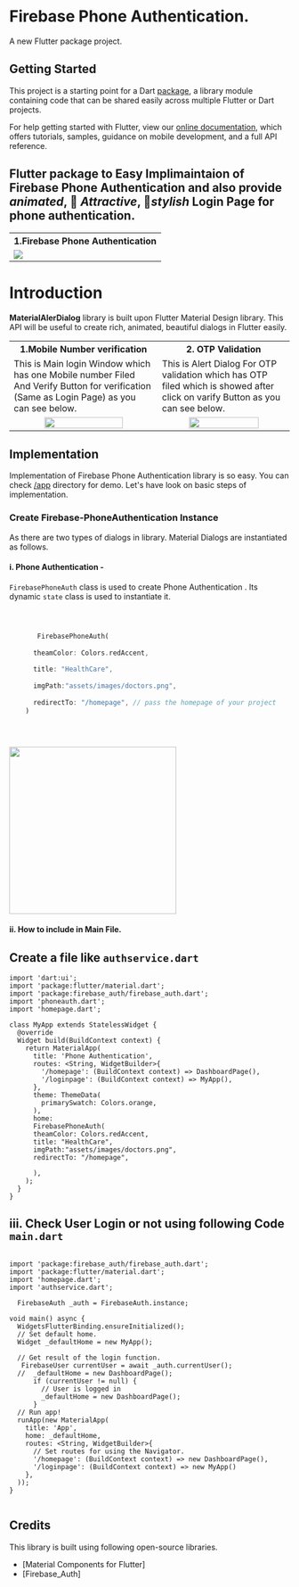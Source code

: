 # Firebase Phone Authentication.

A new Flutter package project.

## Getting Started

This project is a starting point for a Dart
[package](https://flutter.dev/developing-packages/),
a library module containing code that can be shared easily across
multiple Flutter or Dart projects.

For help getting started with Flutter, view our 
[online documentation](https://flutter.dev/docs), which offers tutorials, 
samples, guidance on mobile development, and a full API reference.

## Flutter package to Easy Implimaintaion of Firebase Phone Authentication and also provide *animated*, 🥰 *Attractive*, 🎨*stylish* Login Page for phone authentication.

<table style="width:100%">
  <tr>
    <th><b>1.Firebase Phone Authentication <b></b></th>
      
  </tr>
  <tr>
    <td><img src="gifs/healthcare.gif"/></td>
  </tr>
</table>


# Introduction

**MaterialAlerDialog** library is built upon Flutter Material Design library. This API will be useful to create rich, animated, beautiful dialogs in Flutter  easily. 

<table style="width:100%">
  <tr>
    <th><b>1.Mobile Number verification<b></b></th>
    <th>2. OTP Validation</th>
  </tr>
  <tr>
    <td>This is Main login Window which has one Mobile number Filed And Verify Button for verification (Same as Login Page) as you can see below.</td>
    <td>This is Alert Dialog For OTP validation which has OTP filed which is showed after click on varify Button as you can see below.</td> 
  </tr>
  <tr>
    <td align="center"><img src="gifs/dialog.jpg" width="75%"/></td>
    <td align="center"><img src="gifs/login.jpg" width="75%"/></td> 
  </tr>
</table>

## Implementation
Implementation of Firebase Phone Authentication library is so easy. You can check [/app](/app) directory for demo. Let's have look on basic steps of implementation.

### Create Firebase-PhoneAuthentication Instance
As there are two types of dialogs in library. Material Dialogs are instantiated as follows.
#### i. Phone Authentication -
`FirebasePhoneAuth` class is used to create Phone Authentication . Its dynamic `state` class is used to instantiate it. 
```dart



       FirebasePhoneAuth(
       
      theamColor: Colors.redAccent,
      
      title: "HealthCare",
      
      imgPath:"assets/images/doctors.png",
      
      redirectTo: "/homepage", // pass the homepage of your project
    ) 





```

<img align="center" src="gifs/healthcare.gif" width="300"/>

#### ii. How to include in Main File.
## Create a file like `authservice.dart`

```
import 'dart:ui';
import 'package:flutter/material.dart';
import 'package:firebase_auth/firebase_auth.dart';
import 'phoneauth.dart';
import 'homepage.dart';

class MyApp extends StatelessWidget {
  @override
  Widget build(BuildContext context) {
    return MaterialApp(
      title: 'Phone Authentication',
      routes: <String, WidgetBuilder>{
        '/homepage': (BuildContext context) => DashboardPage(),
        '/loginpage': (BuildContext context) => MyApp(),
      },
      theme: ThemeData(
        primarySwatch: Colors.orange,
      ),
      home: 
      FirebasePhoneAuth(
      theamColor: Colors.redAccent,
      title: "HealthCare",
      imgPath:"assets/images/doctors.png",
      redirectTo: "/homepage",

      ),
    );
  }
}
```

## iii. Check User Login or not using following Code `main.dart`

```

import 'package:firebase_auth/firebase_auth.dart';
import 'package:flutter/material.dart';
import 'homepage.dart'; 
import 'authservice.dart';   

  FirebaseAuth _auth = FirebaseAuth.instance;

void main() async {
  WidgetsFlutterBinding.ensureInitialized();
  // Set default home.
  Widget _defaultHome = new MyApp();

  // Get result of the login function.
   FirebaseUser currentUser = await _auth.currentUser();
  //  _defaultHome = new DashboardPage();
      if (currentUser != null) {
        // User is logged in
        _defaultHome = new DashboardPage();
      } 
  // Run app!
  runApp(new MaterialApp(
    title: 'App',
    home: _defaultHome,
    routes: <String, WidgetBuilder>{
      // Set routes for using the Navigator.
      '/homepage': (BuildContext context) => new DashboardPage(),
      '/loginpage': (BuildContext context) => new MyApp()
    },
  ));
}


```
## Credits
This library is built using following open-source libraries.
- [Material Components for Flutter]
- [Firebase_Auth]
